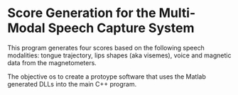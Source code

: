 # Score Generation for the Multi-Modal Speech Capture System 
This program generates four scores based on the following speech modalities: tongue trajectory, lips shapes (aka visemes), voice and magnetic data from the magnetometers.

The objective os to create a protoype software that uses the Matlab generated DLLs into the main C++ program.

